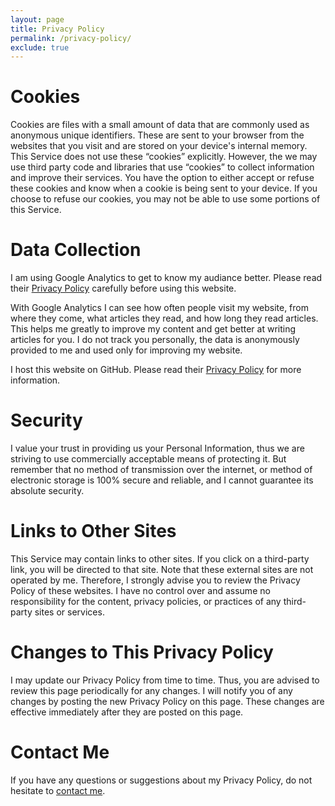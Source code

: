 ```yaml
---
layout: page
title: Privacy Policy
permalink: /privacy-policy/
exclude: true
---
```


# Cookies

Cookies are files with a small amount of data that are commonly used as anonymous unique identifiers. These are sent to your browser from the websites that you visit and are stored on your device's internal memory. This Service does not use these “cookies” explicitly. However, the we may use third party code and libraries that use “cookies” to collect information and improve their services. You have the option to either accept or refuse these cookies and know when a cookie is being sent to your device. If you choose to refuse our cookies, you may not be able to use some portions of this Service.

# Data Collection

I am using Google Analytics to get to know my audiance better.
Please read their [Privacy Policy](https://policies.google.com/privacy?hl=en) carefully before using this website.

With Google Analytics I can see how often people visit my website, from where they come, what articles they read, and how long they read articles. This helps me greatly to improve my content and get better at writing articles for you. I do not track you personally, the data is anonymously provided to me and used only for improving my website.

I host this website on GitHub. Please read their [Privacy Policy](https://docs.github.com/en/github/site-policy/github-privacy-statement) for more information.

# Security

I value your trust in providing us your Personal Information, thus we are striving to use commercially acceptable means of protecting it. But remember that no method of transmission over the internet, or method of electronic storage is 100% secure and reliable, and I cannot guarantee its absolute security.

# Links to Other Sites

This Service may contain links to other sites. If you click on a third-party link, you will be directed to that site. Note that these external sites are not operated by me. Therefore, I strongly advise you to review the Privacy Policy of these websites. I have no control over and assume no responsibility for the content, privacy policies, or practices of any third-party sites or services.

# Changes to This Privacy Policy

I may update our Privacy Policy from time to time. Thus, you are advised to review this page periodically for any changes. I will notify you of any changes by posting the new Privacy Policy on this page. These changes are effective immediately after they are posted on this page.

# Contact Me
If you have any questions or suggestions about my Privacy Policy, do not hesitate to <a href="mailto:{{site.email}}">contact me</a>.